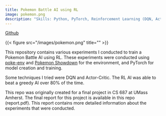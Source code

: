 ```yaml
---
title: Pokemon Battle AI using RL
image: pokemon.png
description: "Skills: Python, PyTorch, Reinforcement Learning (DQN, Actor-Critic), OpenAI Gym"
---
```


[Github](https://github.com/paarthtandon/pokemon_bot)

{{< figure src="/images/pokemon.png" title="" >}}

This repository contains various experiments I conducted to train a Pokemon Battle AI using RL.
These experiments were conducted using [poke-env](https://poke-env.readthedocs.io/en/latest/index.html) and [Pokemon Showdown](https://play.pokemonshowdown.com/) for the environment, and PyTorch for model creation and training.

Some techniques I tried were DQN and Actor-Critic.
The RL AI was able to beat a greedy AI over 80% of the time.

This repo was originally created for a final project in CS 687 at UMass Amherst.
The final report for this project is available in this repo (report.pdf).
This report contains more detailed information about the experiments that were conducted.
